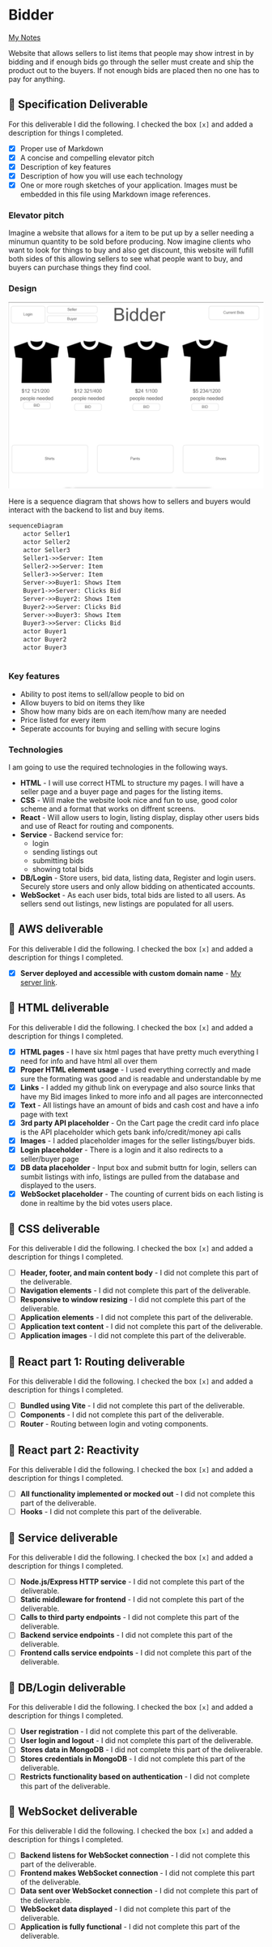 # Bidder

[My Notes](notes.md)

Website that allows sellers to list items that people may show intrest in by bidding and if enough bids go through the seller must create and ship the product out to the buyers. If not enough bids are placed then no one has to pay for anything.



## 🚀 Specification Deliverable
For this deliverable I did the following. I checked the box `[x]` and added a description for things I completed.

- [X] Proper use of Markdown
- [X] A concise and compelling elevator pitch
- [X] Description of key features
- [X] Description of how you will use each technology
- [X] One or more rough sketches of your application. Images must be embedded in this file using Markdown image references.

### Elevator pitch

Imagine a website that allows for a item to be put up by a seller needing a minumun quantity to be sold before producing. Now imagine clients who want to look for things to buy and also get discount, this website will fufill both sides of this allowing sellers to see what people want to buy, and buyers can purchase things they find cool.

### Design

![Design image](BidderDesign.png)

Here is a sequence diagram that shows how to sellers and buyers would interact with the backend to list and buy items.

```mermaid
sequenceDiagram
    actor Seller1
    actor Seller2
    actor Seller3
    Seller1->>Server: Item
    Seller2->>Server: Item
    Seller3->>Server: Item
    Server->>Buyer1: Shows Item
    Buyer1->>Server: Clicks Bid
    Server->>Buyer2: Shows Item
    Buyer2->>Server: Clicks Bid
    Server->>Buyer3: Shows Item
    Buyer3->>Server: Clicks Bid
    actor Buyer1
    actor Buyer2
    actor Buyer3
    
```

### Key features

- Ability to post items to sell/allow people to bid on
- Allow buyers to bid on items they like
- Show how many bids are on each item/how many are needed
- Price listed for every item
- Seperate accounts for buying and selling with secure logins

### Technologies

I am going to use the required technologies in the following ways.

- **HTML** - I will use correct HTML to structure my pages. I will have a seller page and a buyer page and pages for the listing items.
- **CSS** - Will make the website look nice and fun to use, good color scheme and a format that works on diffrent screens.
- **React** - Will allow users to login, listing display, display other users bids and use of React for routing and components.
- **Service** - Backend service for:
  - login
  - sending listings out
  - submitting bids
  - showing total bids
- **DB/Login** - Store users, bid data, listing data, Register and login users. Securely store users and only allow bidding on athenticated accounts.
- **WebSocket** - As each user bids, total bids are listed to all users. As sellers send out listings, new listings are populated for all users.

## 🚀 AWS deliverable

For this deliverable I did the following. I checked the box `[x]` and added a description for things I completed.

- [x] **Server deployed and accessible with custom domain name** - [My server link](https://quickbid.click).

## 🚀 HTML deliverable

For this deliverable I did the following. I checked the box `[x]` and added a description for things I completed.

 
- [X] **HTML pages** - I have six html pages that have pretty much everything I need for info and have html all over them
- [X] **Proper HTML element usage** - I used everything correctly and made sure the formating was good and is readable and understandable by me
- [X] **Links** - I added my github link on everypage and also source links that have my Bid images linked to more info and all pages are interconnected
- [X] **Text** - All listings have an amount of bids and cash cost and have a info page with text
- [X] **3rd party API placeholder** - On the Cart page the credit card info place is the API placeholder which gets bank info/credit/money api calls
- [X] **Images** - I added placeholder images for the seller listings/buyer bids.
- [X] **Login placeholder** - There is a login and it also redirects to a seller/buyer page
- [X] **DB data placeholder** - Input box and submit buttn for login, sellers can sumbit listings with info, listings are pulled from the database and displayed to the users.
- [X] **WebSocket placeholder** - The counting of current bids on each listing is done in realtime by the bid votes users place.

## 🚀 CSS deliverable

For this deliverable I did the following. I checked the box `[x]` and added a description for things I completed.

- [ ] **Header, footer, and main content body** - I did not complete this part of the deliverable.
- [ ] **Navigation elements** - I did not complete this part of the deliverable.
- [ ] **Responsive to window resizing** - I did not complete this part of the deliverable.
- [ ] **Application elements** - I did not complete this part of the deliverable.
- [ ] **Application text content** - I did not complete this part of the deliverable.
- [ ] **Application images** - I did not complete this part of the deliverable.

## 🚀 React part 1: Routing deliverable

For this deliverable I did the following. I checked the box `[x]` and added a description for things I completed.

- [ ] **Bundled using Vite** - I did not complete this part of the deliverable.
- [ ] **Components** - I did not complete this part of the deliverable.
- [ ] **Router** - Routing between login and voting components.

## 🚀 React part 2: Reactivity

For this deliverable I did the following. I checked the box `[x]` and added a description for things I completed.

- [ ] **All functionality implemented or mocked out** - I did not complete this part of the deliverable.
- [ ] **Hooks** - I did not complete this part of the deliverable.

## 🚀 Service deliverable

For this deliverable I did the following. I checked the box `[x]` and added a description for things I completed.

- [ ] **Node.js/Express HTTP service** - I did not complete this part of the deliverable.
- [ ] **Static middleware for frontend** - I did not complete this part of the deliverable.
- [ ] **Calls to third party endpoints** - I did not complete this part of the deliverable.
- [ ] **Backend service endpoints** - I did not complete this part of the deliverable.
- [ ] **Frontend calls service endpoints** - I did not complete this part of the deliverable.

## 🚀 DB/Login deliverable

For this deliverable I did the following. I checked the box `[x]` and added a description for things I completed.

- [ ] **User registration** - I did not complete this part of the deliverable.
- [ ] **User login and logout** - I did not complete this part of the deliverable.
- [ ] **Stores data in MongoDB** - I did not complete this part of the deliverable.
- [ ] **Stores credentials in MongoDB** - I did not complete this part of the deliverable.
- [ ] **Restricts functionality based on authentication** - I did not complete this part of the deliverable.

## 🚀 WebSocket deliverable

For this deliverable I did the following. I checked the box `[x]` and added a description for things I completed.

- [ ] **Backend listens for WebSocket connection** - I did not complete this part of the deliverable.
- [ ] **Frontend makes WebSocket connection** - I did not complete this part of the deliverable.
- [ ] **Data sent over WebSocket connection** - I did not complete this part of the deliverable.
- [ ] **WebSocket data displayed** - I did not complete this part of the deliverable.
- [ ] **Application is fully functional** - I did not complete this part of the deliverable.
